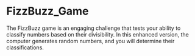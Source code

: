 # FizzBuzz_Game
The FizzBuzz game is an engaging challenge that tests your ability to classify numbers based on their divisibility. In this enhanced version, the computer generates random numbers, and you will determine their classifications. 
